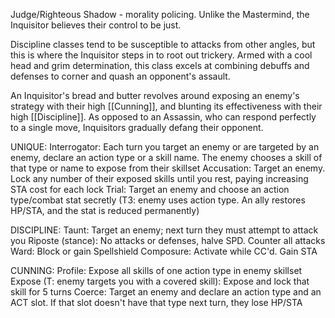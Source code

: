 Judge/Righteous Shadow - morality policing. Unlike the Mastermind, the Inquisitor believes their control to be just.

Discipline classes tend to be susceptible to attacks from other angles, but this is where the Inquisitor steps in to root out trickery. Armed with a cool head and grim determination, this class excels at combining debuffs and defenses to corner and quash an opponent's assault.

An Inquisitor's bread and butter revolves around exposing an enemy's strategy with their high [[Cunning]], and blunting its effectiveness with their high [[Discipline]]. As opposed to an Assassin, who can respond perfectly to a single move, Inquisitors gradually defang their opponent.

UNIQUE:
Interrogator: Each turn you target an enemy or are targeted by an enemy, declare an action type or a skill name. The enemy chooses a skill of that type or name to expose from their skillset
Accusation: Target an enemy. Lock any number of their exposed skills until you rest, paying increasing STA cost for each lock
Trial: Target an enemy and choose an action type/combat stat secretly (T3: enemy uses action type. An ally restores HP/STA, and the stat is reduced permanently)

DISCIPLINE:
Taunt: Target an enemy; next turn they must attempt to attack you
Riposte (stance): No attacks or defenses, halve SPD. Counter all attacks
Ward: Block or gain Spellshield
Composure: Activate while CC'd. Gain STA

CUNNING:
Profile: Expose all skills of one action type in enemy skillset
Expose (T: enemy targets you with a covered skill): Expose and lock that skill for 5 turns
Coerce: Target an enemy and declare an action type and an ACT slot. If that slot doesn't have that type next turn, they lose HP/STA